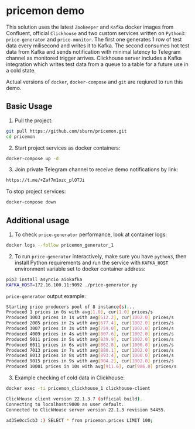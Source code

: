 pricemon demo
=============

This solution uses the latest `Zookeeper` and `Kafka` docker images from Confluent, official `Clickhouse` and
two custom services written on `Python3`: `price-generator` and `price-monitor`. The first one generates
1 row of test data every milisecond and writes it to Kafka. The second consumes hot test data from Kafka
and sends notification with minimal latency to Telegram channel as monitored trigger arrives. Clickhouse
server includes a Kafka integration which writes test data from a queue to a table for a future use in a
cold state.

Actual versions of `docker`, `docker-compose` and `git` are reqiured to run this demo.

Basic Usage
-----------

1. Pull the project:

```bash
git pull https://github.com/sburn/pricemon.git
cd pricemon
```

2. Start project services as docker containers:

```bash
docker-compose up -d
```

3. Join private Telegram channel to receive demo notifications by link:

```bash
https://t.me/+Zaf7m1ozc_plOTJi
```

To stop project services:

```bash
docker-compose down
```

Additional usage
----------------

1. To check `price-generator` performance, look at container logs:

```bash
docker logs --follow pricemon_generator_1
```

2. To run `price-generator` interactively, make sure you have `python3`, then install Python requirements
and run the service with `KAFKA_HOST` environment variable set to docker container address:

```bash
pip3 install asyncio aiokafka
KAFKA_HOST=172.16.100.11:9092 ./price-generator.py
```

`price-generator` output example:

```bash
Starting price producers pool of 8 instance(s)...
Produced 1 prices in 0s with avg[1.0], cur[1.0] prices/s
Produced 1003 prices in 1s with avg[512.2], cur[1002.0] prices/s
Produced 2005 prices in 2s with avg[677.4], cur[1002.0] prices/s
Produced 3007 prices in 3s with avg[759.0], cur[1002.0] prices/s
Produced 4009 prices in 4s with avg[807.6], cur[1002.0] prices/s
Produced 5011 prices in 5s with avg[839.9], cur[1002.0] prices/s
Produced 6011 prices in 6s with avg[862.8], cur[1000.0] prices/s
Produced 7013 prices in 7s with avg[880.1], cur[1002.0] prices/s
Produced 8013 prices in 8s with avg[893.4], cur[1000.0] prices/s
Produced 9015 prices in 9s with avg[904.2], cur[1002.0] prices/s
Produced 10001 prices in 10s with avg[911.6], cur[986.0] prices/s
```

3. Example checking of cold data in Clickhouse:

```bash
docker exec -ti pricemon_clickhouse_1 clickhouse-client
```

```bash
ClickHouse client version 22.1.3.7 (official build).
Connecting to localhost:9000 as user default.
Connected to ClickHouse server version 22.1.3 revision 54455.

ad35e0cc5cb3 :) SELECT * from pricemon.prices LIMIT 100;
```
